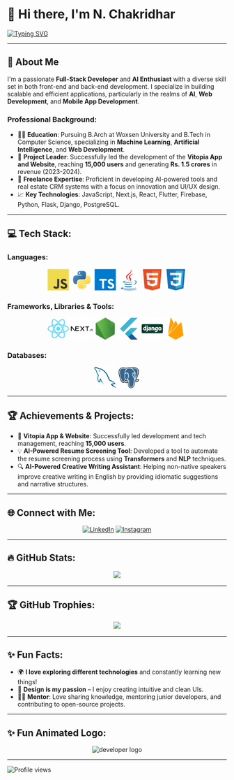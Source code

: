 # 👋 Hi there, I'm N. Chakridhar

[![Typing SVG](https://readme-typing-svg.demolab.com?font=Fira+Code&weight=600&size=30&pause=500&color=FF5733&vCenter=true&width=500&lines=Welcome+to+my+Profile!;I'm+a+Full-Stack+Developer+%F0%9F%92%BB;AI+Enthusiast+and+Tech+Innovator)](https://git.io/typing-svg)

---

## 🚀 About Me

I'm a passionate **Full-Stack Developer** and **AI Enthusiast** with a diverse skill set in both front-end and back-end development. I specialize in building scalable and efficient applications, particularly in the realms of **AI**, **Web Development**, and **Mobile App Development**. 

### **Professional Background:**
- 👩‍🎓 **Education**: Pursuing B.Arch at Woxsen University and B.Tech in Computer Science, specializing in **Machine Learning**, **Artificial Intelligence**, and **Web Development**.
- 💼 **Project Leader**: Successfully led the development of the **Vitopia App and Website**, reaching **15,000 users** and generating **Rs. 1.5 crores** in revenue (2023-2024).
- 🌟 **Freelance Expertise**: Proficient in developing AI-powered tools and real estate CRM systems with a focus on innovation and UI/UX design.
- 📈 **Key Technologies**: JavaScript, Next.js, React, Flutter, Firebase, Python, Flask, Django, PostgreSQL.

---

## 💻 Tech Stack:

### **Languages**:
<p align="center">
  <img src="https://raw.githubusercontent.com/devicons/devicon/master/icons/javascript/javascript-original.svg" alt="JavaScript" width="50" height="50"/> 
  <img src="https://raw.githubusercontent.com/devicons/devicon/master/icons/python/python-original.svg" alt="Python" width="50" height="50"/>
  <img src="https://raw.githubusercontent.com/devicons/devicon/master/icons/typescript/typescript-original.svg" alt="TypeScript" width="50" height="50"/> 
  <img src="https://raw.githubusercontent.com/devicons/devicon/master/icons/java/java-original.svg" alt="Java" width="50" height="50"/> 
  <img src="https://raw.githubusercontent.com/devicons/devicon/master/icons/html5/html5-original.svg" alt="HTML" width="50" height="50"/> 
  <img src="https://raw.githubusercontent.com/devicons/devicon/master/icons/css3/css3-original.svg" alt="CSS" width="50" height="50"/>
</p>

### **Frameworks, Libraries & Tools**:
<p align="center">
  <img src="https://raw.githubusercontent.com/devicons/devicon/master/icons/react/react-original.svg" alt="React" width="50" height="50"/>
  <img src="https://raw.githubusercontent.com/devicons/devicon/master/icons/nextjs/nextjs-original-wordmark.svg" alt="Next.js" width="50" height="50"/>
  <img src="https://raw.githubusercontent.com/devicons/devicon/master/icons/nodejs/nodejs-original.svg" alt="Node.js" width="50" height="50"/>
  <img src="https://raw.githubusercontent.com/devicons/devicon/master/icons/flutter/flutter-original.svg" alt="Flutter" width="50" height="50"/>
  <img src="https://raw.githubusercontent.com/devicons/devicon/master/icons/django/django-original.svg" alt="Django" width="50" height="50"/>
  <img src="https://raw.githubusercontent.com/devicons/devicon/master/icons/firebase/firebase-plain.svg" alt="Firebase" width="50" height="50"/>
</p>

### **Databases**:
<p align="center">
  <img src="https://raw.githubusercontent.com/devicons/devicon/master/icons/mysql/mysql-original.svg" alt="MySQL" width="50" height="50"/>
  <img src="https://raw.githubusercontent.com/devicons/devicon/master/icons/postgresql/postgresql-original.svg" alt="PostgreSQL" width="50" height="50"/>
</p>

---

## 🏆 Achievements & Projects:
- 🚀 **Vitopia App & Website**: Successfully led development and tech management, reaching **15,000 users**.
- 💡 **AI-Powered Resume Screening Tool**: Developed a tool to automate the resume screening process using **Transformers** and **NLP** techniques.
- 🔍 **AI-Powered Creative Writing Assistant**: Helping non-native speakers improve creative writing in English by providing idiomatic suggestions and narrative structures.

---

## 🌐 Connect with Me:

<p align="center">
  <a href="https://linkedin.com/in/n-chakridhar"><img src="https://img.shields.io/badge/LinkedIn-0077B5?style=for-the-badge&logo=linkedin&logoColor=white" alt="LinkedIn"></a>
  <a href="https://instagram.com/chakrinaidu___"><img src="https://img.shields.io/badge/Instagram-E4405F?style=for-the-badge&logo=instagram&logoColor=white" alt="Instagram"></a>
</p>

---

## 🔥 GitHub Stats:
<p align="center">
  <img src="https://github-readme-streak-stats.herokuapp.com?user=chakridhar&theme=highcontrast&hide_border=true"/>
</p>

---

## 🏆 GitHub Trophies:
<p align="center">
  <img src="https://github-profile-trophy.vercel.app/?username=chakridhar&theme=darkhub"/>
</p>

---

## ✨ Fun Facts:
- 🌍 **I love exploring different technologies** and constantly learning new things!
- 🎨 **Design is my passion** – I enjoy creating intuitive and clean UIs.
- 🧑‍🏫 **Mentor**: Love sharing knowledge, mentoring junior developers, and contributing to open-source projects.

---

## ✨ Fun Animated Logo:
<p align="center">
  <img src="https://media.giphy.com/media/QZkpIdieotn3i/giphy.gif" alt="developer logo" width="200" height="200">
</p>

---

![Profile views](https://komarev.com/ghpvc/?username=chakridhar&color=orange)

